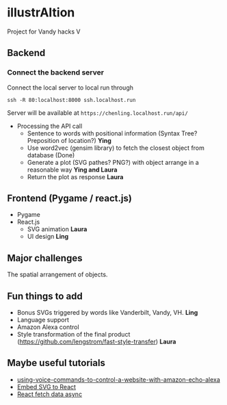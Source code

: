 # illustrAItion
Project for Vandy hacks V


## Backend
### Connect the backend server  <br>
Connect the local server to local run through
```
ssh -R 80:localhost:8000 ssh.localhost.run
```
Server will be available at `https://chenling.localhost.run/api/`
- Processing the API call
  - Sentence to words with positional information (Syntax Tree? Preposition of location?) **Ying**
  - Use word2vec (gensim library) to fetch the closest object from database (Done)
  - Generate a plot (SVG pathes? PNG?) with object arrange in a reasonable way **Ying and Laura**
  - Return the plot as response **Laura**

## Frontend (Pygame / react.js)
- Pygame 
- React.js
  - SVG animation **Laura**
  - UI design **Ling**

## Major challenges
The spatial arrangement of objects.

## Fun things to add
- Bonus SVGs triggered by words like Vanderbilt, Vandy, VH. **Ling**
- Language support 
- Amazon Alexa control
- Style transformation of the final product (https://github.com/lengstrom/fast-style-transfer) **Laura**

## Maybe useful tutorials
- [using-voice-commands-to-control-a-website-with-amazon-echo-alexa](https://medium.com/@sjur/using-voice-commands-to-control-a-website-with-amazon-echo-alexa-part-2-6-966d596d80b0])
- [Embed SVG to React](https://stackoverflow.com/questions/23402542/embedding-svg-into-reactjs)
- [React fetch data async](https://github.com/reactjs/rfcs/issues/26)
